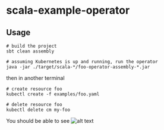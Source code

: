 # scala-example-operator

## Usage
```
# build the project
sbt clean assembly

# assuming Kubernetes is up and running, run the operator
java -jar ./target/scala-*/foo-operator-assembly-*.jar
```

then in another terminal

```
# create resource foo
kubectl create -f examples/foo.yaml

# delete resource foo
kubectl delete cm my-foo
```

You should be able to see
![alt text](https://github.com/jvm-operators/scala-example-operator/raw/master/foo-operator.png "Terminal dump")

